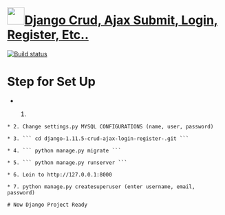 # <a href="https://stackoverflow.com/users/6344382/gowthaman"><img height="40px" src="https://avatars1.githubusercontent.com/u/19852037?s=460&v=4" align="crud"/>Django Crud, Ajax Submit, Login, Register, Etc.. </a>

[![Build status]()](https://github.com/Gowthamand/django-1.11.5-crud-ajax-login-register-r)

# Step for Set Up

* 1. ``` git clone https://github.com/Gowthamand/django-1.11.5-crud-ajax-login-register-.git
```
* 2. Change settings.py MYSQL CONFIGURATIONS (name, user, password)

* 3. ``` cd django-1.11.5-crud-ajax-login-register-.git ```

* 4. ``` python manage.py migrate ```

* 5. ``` python manage.py runserver ```

* 6. Loin to http://127.0.0.1:8000

* 7. python manage.py createsuperuser (enter username, email, password)

# Now Django Project Ready